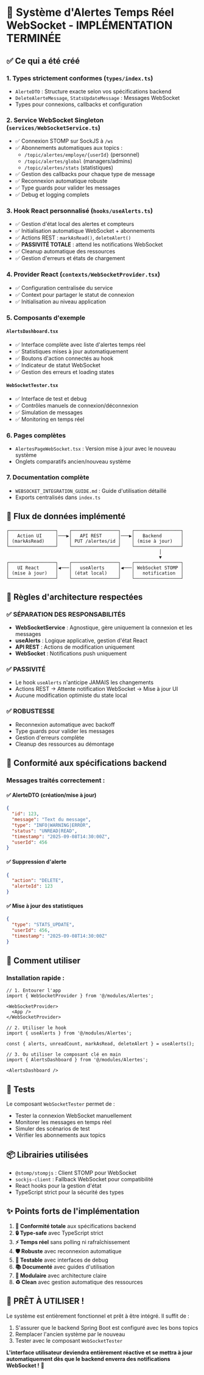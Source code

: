 # 🎯 Système d'Alertes Temps Réel WebSocket - IMPLÉMENTATION TERMINÉE

## ✅ Ce qui a été créé

### 1. **Types strictement conformes** (`types/index.ts`)
- `AlerteDTO` : Structure exacte selon vos spécifications backend
- `DeleteAlerteMessage`, `StatsUpdateMessage` : Messages WebSocket
- Types pour connexions, callbacks et configuration

### 2. **Service WebSocket Singleton** (`services/WebSocketService.ts`)
- ✅ Connexion STOMP sur SockJS à `/ws`
- ✅ Abonnements automatiques aux topics :
  - `/topic/alertes/employe/{userId}` (personnel)
  - `/topic/alertes/global` (managers/admins)  
  - `/topic/alertes/stats` (statistiques)
- ✅ Gestion des callbacks pour chaque type de message
- ✅ Reconnexion automatique robuste
- ✅ Type guards pour valider les messages
- ✅ Debug et logging complets

### 3. **Hook React personnalisé** (`hooks/useAlerts.ts`)
- ✅ Gestion d'état local des alertes et compteurs
- ✅ Initialisation automatique WebSocket + abonnements
- ✅ Actions REST : `markAsRead()`, `deleteAlert()`
- ✅ **PASSIVITÉ TOTALE** : attend les notifications WebSocket
- ✅ Cleanup automatique des ressources
- ✅ Gestion d'erreurs et états de chargement

### 4. **Provider React** (`contexts/WebSocketProvider.tsx`)
- ✅ Configuration centralisée du service
- ✅ Context pour partager le statut de connexion
- ✅ Initialisation au niveau application

### 5. **Composants d'exemple**

#### `AlertsDashboard.tsx`
- ✅ Interface complète avec liste d'alertes temps réel
- ✅ Statistiques mises à jour automatiquement
- ✅ Boutons d'action connectés au hook
- ✅ Indicateur de statut WebSocket
- ✅ Gestion des erreurs et loading states

#### `WebSocketTester.tsx`
- ✅ Interface de test et debug
- ✅ Contrôles manuels de connexion/déconnexion
- ✅ Simulation de messages
- ✅ Monitoring en temps réel

### 6. **Pages complètes**
- `AlertesPageWebSocket.tsx` : Version mise à jour avec le nouveau système
- Onglets comparatifs ancien/nouveau système

### 7. **Documentation complète**
- `WEBSOCKET_INTEGRATION_GUIDE.md` : Guide d'utilisation détaillé
- Exports centralisés dans `index.ts`

## 🔄 Flux de données implémenté

```
┌─────────────────┐    ┌─────────────────┐    ┌─────────────────┐
│   Action UI     │───▶│   API REST      │───▶│   Backend       │
│ (markAsRead)    │    │ PUT /alertes/id │    │ (mise à jour)   │
└─────────────────┘    └─────────────────┘    └─────────────────┘
                                                        │
                                                        ▼
┌─────────────────┐    ┌─────────────────┐    ┌─────────────────┐
│   UI React      │◀───│   useAlerts     │◀───│ WebSocket STOMP │
│ (mise à jour)   │    │ (état local)    │    │   notification  │
└─────────────────┘    └─────────────────┘    └─────────────────┘
```

## 🚦 Règles d'architecture respectées

### ✅ **SÉPARATION DES RESPONSABILITÉS**
- **WebSocketService** : Agnostique, gère uniquement la connexion et les messages
- **useAlerts** : Logique applicative, gestion d'état React
- **API REST** : Actions de modification uniquement
- **WebSocket** : Notifications push uniquement

### ✅ **PASSIVITÉ**
- Le hook `useAlerts` n'anticipe JAMAIS les changements
- Actions REST → Attente notification WebSocket → Mise à jour UI
- Aucune modification optimiste du state local

### ✅ **ROBUSTESSE**  
- Reconnexion automatique avec backoff
- Type guards pour valider les messages
- Gestion d'erreurs complète
- Cleanup des ressources au démontage

## 🎯 Conformité aux spécifications backend

### **Messages traités correctement :**

#### ✅ AlerteDTO (création/mise à jour)
```json
{
  "id": 123,
  "message": "Text du message",
  "type": "INFO|WARNING|ERROR", 
  "status": "UNREAD|READ",
  "timestamp": "2025-09-08T14:30:00Z",
  "userId": 456
}
```

#### ✅ Suppression d'alerte
```json
{
  "action": "DELETE",
  "alerteId": 123
}
```

#### ✅ Mise à jour des statistiques
```json
{
  "type": "STATS_UPDATE", 
  "userId": 456,
  "timestamp": "2025-09-08T14:30:00Z"
}
```

## 🚀 Comment utiliser

### Installation rapide :
```tsx
// 1. Entourer l'app
import { WebSocketProvider } from '@/modules/Alertes';

<WebSocketProvider>
  <App />
</WebSocketProvider>

// 2. Utiliser le hook
import { useAlerts } from '@/modules/Alertes';

const { alerts, unreadCount, markAsRead, deleteAlert } = useAlerts();

// 3. Ou utiliser le composant clé en main
import { AlertsDashboard } from '@/modules/Alertes';

<AlertsDashboard />
```

## 🧪 Tests

Le composant `WebSocketTester` permet de :
- Tester la connexion WebSocket manuellement
- Monitorer les messages en temps réel  
- Simuler des scénarios de test
- Vérifier les abonnements aux topics

## 📦 Librairies utilisées

- `@stomp/stompjs` : Client STOMP pour WebSocket
- `sockjs-client` : Fallback WebSocket pour compatibilité
- React hooks pour la gestion d'état
- TypeScript strict pour la sécurité des types

## ✨ Points forts de l'implémentation

1. **🎯 Conformité totale** aux spécifications backend
2. **🔒 Type-safe** avec TypeScript strict
3. **⚡ Temps réel** sans polling ni rafraîchissement
4. **🛡️ Robuste** avec reconnexion automatique
5. **🧪 Testable** avec interfaces de debug
6. **📚 Documenté** avec guides d'utilisation
7. **🔧 Modulaire** avec architecture claire
8. **♻️ Clean** avec gestion automatique des ressources

## 🎉 **PRÊT À UTILISER !**

Le système est entièrement fonctionnel et prêt à être intégré. Il suffit de :
1. S'assurer que le backend Spring Boot est configuré avec les bons topics
2. Remplacer l'ancien système par le nouveau
3. Tester avec le composant `WebSocketTester`

**L'interface utilisateur deviendra entièrement réactive et se mettra à jour automatiquement dès que le backend enverra des notifications WebSocket !** 🚀
